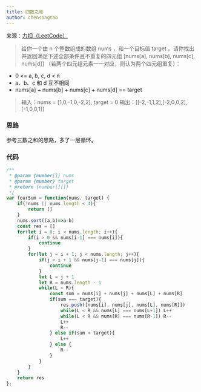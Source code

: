 ```yaml
---
title: 四数之和
author: chensongtao
---
```


来源：[力扣（LeetCode）](https://leetcode-cn.com/problems/4sum)

> 给你一个由 n 个整数组成的数组 nums ，和一个目标值 target 。请你找出并返回满足下述全部条件且不重复的四元组 [nums[a], nums[b], nums[c], nums[d]] （若两个四元组元素一一对应，则认为两个四元组重复）：

- 0 <= a, b, c, d < n
- a、b、c 和 d 互不相同
- nums[a] + nums[b] + nums[c] + nums[d] == target


> 输入：nums = [1,0,-1,0,-2,2], target = 0
> 输出：[[-2,-1,1,2],[-2,0,0,2],[-1,0,0,1]]

### 思路

参考三数之和的思路，多了一层循环。


### 代码

```js
/**
 * @param {number[]} nums
 * @param {number} target
 * @return {number[][]}
 */
var fourSum = function(nums, target) {
    if(!nums || nums.length < 4){
        return []
    }
    nums.sort((a,b)=>a-b)
    const res = []
    for(let i = 0; i < nums.length; i++){
        if(i > 0 && nums[i-1] === nums[i]){
            continue
        }
        for(let j = i + 1; j < nums.length; j++){
            if(j > i + 1 && nums[j-1] === nums[j]){
                continue
            }
            let L = j + 1
            let R = nums.length - 1
            while(L < R){
                const sum = nums[i] + nums[j] + nums[L] + nums[R]
                if(sum === target){
                    res.push([nums[i], nums[j], nums[L], nums[R]])
                    while(L < R && nums[L] === nums[L+1]) L++
                    while(L < R && nums[R] === nums[R-1]) R--
                    L++
                    R--
                } else if(sum < target){
                    L++
                } else {
                    R--
                }
            }
        }
    }
    return res
};

```


